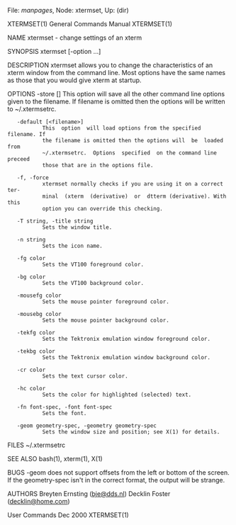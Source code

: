 File: *manpages*,  Node: xtermset,  Up: (dir)

XTERMSET(1)                 General Commands Manual                XTERMSET(1)



NAME
       xtermset - change settings of an xterm

SYNOPSIS
       xtermset [-option ...]

DESCRIPTION
       xtermset  allows  you  to change the characteristics of an xterm window
       from the command line. Most options have the same names as  those  that
       you would give xterm at startup.

OPTIONS
       -store [<filename>]
               This  option will save all the other command line options given
               to the filename. If filename is omitted then the  options  will
               be written to ~/.xtermsetrc.

       -default [<filename>]
               This  option  will load options from the specified filename. If
               the filename is omitted then the options will  be  loaded  from
               ~/.xtermsetrc.  Options  specified  on the command line preceed
               those that are in the options file.

       -f, -force
               xtermset normally checks if you are using it on a correct  ter-
               minal  (xterm  (derivative)  or  dtterm (derivative). With this
               option you can override this checking.

       -T string, -title string
               Sets the window title.

       -n string
               Sets the icon name.

       -fg color
               Sets the VT100 foreground color.

       -bg color
               Sets the VT100 background color.

       -mousefg color
               Sets the mouse pointer foreground color.

       -mousebg color
               Sets the mouse pointer background color.

       -tekfg color
               Sets the Tektronix emulation window foreground color.

       -tekbg color
               Sets the Tektronix emulation window background color.

       -cr color
               Sets the text cursor color.

       -hc color
               Sets the color for highlighted (selected) text.

       -fn font-spec, -font font-spec
               Sets the font.

       -geom geometry-spec, -geometry geometry-spec
               Sets the window size and position; see X(1) for details.

FILES
       ~/.xtermsetrc

SEE ALSO
       bash(1), xterm(1), X(1)

BUGS
       -geom does not support offsets from the left or bottom of  the  screen.
       If  the  geometry-spec  isn't in the correct format, the output will be
       strange.

AUTHORS
       Breyten Ernsting (bje@dds.nl)
       Decklin Foster (decklin@home.com)



User Commands                      Dec 2000                        XTERMSET(1)
